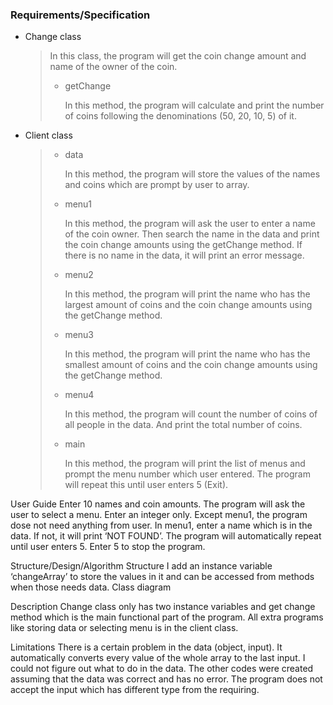 ### Requirements/Specification

- Change class
  > In this class, the program will get the coin change amount and name of the owner of the coin.
  > - getChange
  >  
  >   In this method, the program will calculate and print the number of coins following the denominations (50, 20, 10, 5) of it.


- Client class
  > - data
  >
  >   In this method, the program will store the values of the names and coins which are prompt by user to array.
  >   
  > - menu1
  > 
  >   In this method, the program will ask the user to enter a name of the coin owner. Then search the name in the data and print the coin change amounts using the getChange method. If there is no name in the data, it will print an error message.
  >   
  > - menu2
  >
  >   In this method, the program will print the name who has the largest amount of coins and the coin change amounts using the getChange method.
  >
  > - menu3
  >
  >   In this method, the program will print the name who has the smallest amount of coins and the coin change amounts using the getChange method.
  >
  > - menu4
  >
  >   In this method, the program will count the number of coins of all people in the data. And print the total number of coins.
  >
  > - main
  >
  >   In this method, the program will print the list of menus and prompt the menu number which user entered. The program will repeat this until user enters 5 (Exit).

User Guide
Enter 10 names and coin amounts.
The program will ask the user to select a menu. Enter an integer only.
Except menu1, the program dose not need anything from user.
In menu1, enter a name which is in the data. If not, it will print ‘NOT FOUND’.
The program will automatically repeat until user enters 5. Enter 5 to stop the program.
 

Structure/Design/Algorithm
Structure
I add an instance variable ‘changeArray’ to store the values in it and can be accessed from methods when those needs data.
Class diagram








Description
Change class only has two instance variables and get change method which is the main functional part of the program. All extra programs like storing data or selecting menu is in the client class.




Limitations
There is a certain problem in the data (object, input). It automatically converts every value of the whole array to the last input. I could not figure out what to do in the data. The other codes were created assuming that the data was correct and has no error.
The program does not accept the input which has different type from the requiring.
